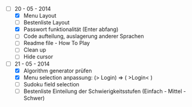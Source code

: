 - [ ] 20 - 05 - 2014
  - [x] Menu Layout
  - [ ] Bestenliste Layout
  - [x] Passwort funktionalität (Enter abfang)
  - [ ] Code aufteilung, auslagerung anderer Sprachen
  - [ ] Readme file - How To Play
  - [ ] Clean up
  - [ ] Hide cursor
  
- [ ] 21 - 05 - 2014
  - [x] Algorithm generator prüfen
  - [x] Menu selection anpassung: (>    Login) => ( >Login< )
  - [ ] Sudoku field selection
  - [ ] Bestenliste Einteilung der Schwierigkeitsstufen (Einfach - Mittel - Schwer)
